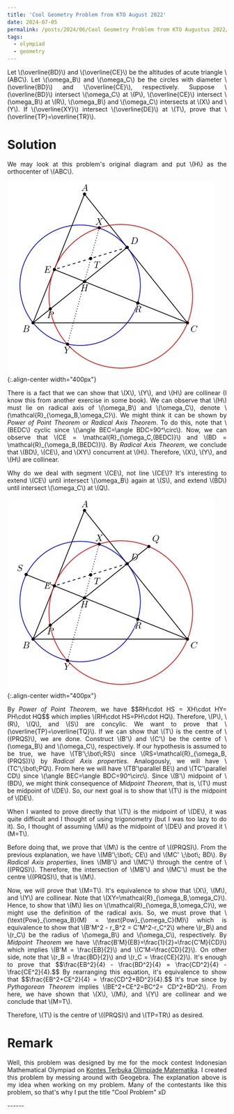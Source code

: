 ```yaml
---
title: 'Cool Geometry Problem from KTO August 2022'
date: 2024-07-05
permalink: /posts/2024/06/Cool Geometry Problem from KTO Augustus 2022/
tags:
  - olympiad
  - geometry
---
```

<p align="justify">
Let \(\overline{BD}\) and \(\overline{CE}\) be the altitudes of acute triangle \(ABC\). Let \(\omega_B\) and \(\omega_C\) be the circles with diameter \(\overline{BD}\) and \(\overline{CE}\), respectively. Suppose \(\overline{BD}\) intersect \(\omega_C\) at \(P\), \(\overline{CE}\) intersect \(\omega_B\) at \(R\), \(\omega_B\) and \(\omega_C\) intersects at \(X\) and \(Y\). If \(\overline{XY}\) intersect \(\overline{DE}\) at \(T\), prove that \(\overline{TP}=\overline{TR}\).</p>

Solution
======

<p align="justify"> We may look at this problem's original diagram and put \(H\) as the orthocenter of \(ABC\). </p>

![extend line](/images/blog1/g1.jpg){:.align-center width="400px"}

<p align="justify"> There is a fact that we can show that \(X\), \(Y\), and \(H\) are collinear (I know this from another exercise in some book). We can observe that \(H\) must lie on radical axis of \(\omega_B\) and \(\omega_C\), denote \(\mathcal{R}_{\omega_B,\omega_C}\). We might think it can be shown by <i>Power of Point Theorem</i> or <i>Radical Axis Theorem</i>. To do this, note that \(BEDC\) cyclic since \(\angle BEC=\angle BDC=90^\circ\). Now, we can observe that \(CE = \mathcal{R}_{\omega_C,(BEDC)}\) and \(BD = \mathcal{R}_{\omega_B,(BEDC)}\). By <i>Radical Axis Theorem</i>, we conclude that \(BD\), \(CE\), and \(XY\) concurrent at \(H\). Therefore, \(X\), \(Y\), and \(H\) are collinear.
</p>

<p align="justify"> 
Why do we deal with segment \(CE\), not line \(CE\)? It's interesting to extend \(CE\) until intersect \(\omega_B\) again at \(S\), and extend \(BD\) until intersect \(\omega_C\) at \(Q\).
</p>

![original diagram](/images/blog1/g2.jpg){:.align-center width="400px"}

<p align="justify">
By <i>Power of Point Theorem</i>, we have $$RH\cdot HS = XH\cdot HY= PH\cdot HQ$$ which implies \(RH\cdot HS=PH\cdot HQ\). Therefore, \(P\), \(R\), \(Q\), and \(S\) are concylic. We want to prove that \(\overline{TP}=\overline{TQ}\). If we can show that \(T\) is the centre of \((PRQS)\), we are done. Construct \(B'\) and \(C'\) be the centre of \(\omega_B\) and \(\omega_C\), respectively. If our hypothesis is assumed to be true, we have \(TB'\;\bot\;RS\) since \(RS=\mathcal{R}_{\omega_B,(PRQS)}\) by <i>Radical Axis properties</i>. Analogously, we will have \(TC'\;\bot\;PQ\). From here we will have \(TB'\parallel BE\) and \(TC'\parallel CD\) since \(\angle BEC=\angle BDC=90^\circ\). Since \(B'\) midpoint of \(BD\), we might think consequence of <i>Midpoint Theorem</i>, that is, \(T\) must be midpoint of \(DE\). So, our next goal is to show that \(T\) is the midpoint of \(DE\). 
</p>

<p align="justify">
When I wanted to prove directly that \(T\) is the midpoint of \(DE\), it was quite difficult and I thought of using trigonometry (but I was too lazy to do it). So, I thought of assuming \(M\) as the midpoint of \(DE\) and proved it \(M=T\).
</p>

<p align="justify">
Before doing that, we prove that \(M\) is the centre of \((PRQS)\). From the previous explanation, we have \(MB'\;\bot\; CE\) and \(MC' \;\bot\; BD\). By <i>Radical Axis properties</i>, lines \(MB'\) and \(MC'\) through the centre of \((PRQS)\). Therefore, the intersection of \(MB'\) and \(MC'\) must be the centre \((PRQS)\), that is \(M\). 
</p>

<p align="justify">
Now, we will prove that \(M=T\). It's equivalence to show that \(X\), \(M\), and \(Y\) are collinear. Note that \(XY=\mathcal{R}_{\omega_B,\omega_C}\). Hence, to show that \(M\) lies on \(\mathcal{R}_{\omega_B,\omega_C}\), we might use the definition of the radical axis. So, we must prove that \(\text{Pow}_{\omega_B}(M) = \text{Pow}_{\omega_C}(M)\) which is equivalence to show that \(B'M^2 - r_B^2 = C'M^2-r_C^2\) where \(r_B\) and \(r_C\) be the radius of \(\omega_B\) and \(\omega_C\), respectively. By <i>Midpoint Theorem</i> we have \(\frac{B'M}{EB}=\frac{1}{2}=\frac{C'M}{CD}\) which implies \(B'M = \frac{EB}{2}\) and \(C'M=\frac{CD}{2}\). On other side, note that \(r_B = \frac{BD}{2}\) and \(r_C = \frac{CE}{2}\). It's enough to prove that $$\frac{EB^2}{4} - \frac{BD^2}{4} = \frac{CD^2}{4} - \frac{CE^2}{4}.$$ By rearranging this equation, it's equivalence to show that $$\frac{EB^2+CE^2}{4} = \frac{CD^2+BD^2}{4}.$$ It's true since by <i>Pythagorean Theorem</i> implies \(BE^2+CE^2=BC^2= CD^2+BD^2\). From here, we have shown that \(X\), \(M\), and \(Y\) are collinear and we conclude that \(M=T\).
</p>

<p align="justify">
Therefore, \(T\) is the centre of \((PRQS)\) and \(TP=TR\) as desired.
</p>

Remark
======

<p align="justify">
Well, this problem was designed by me for the mock contest Indonesian Mathematical Olympiad on <a href="https://ktom-tomi.or.id/">Kontes Terbuka Olimpiade Matematika</a>. I created this problem by messing around with Geogebra. The explanation above is my idea when working on my problem. Many of the contestants like this problem, so that's why I put the title "Cool Problem" xD
</p>
------
